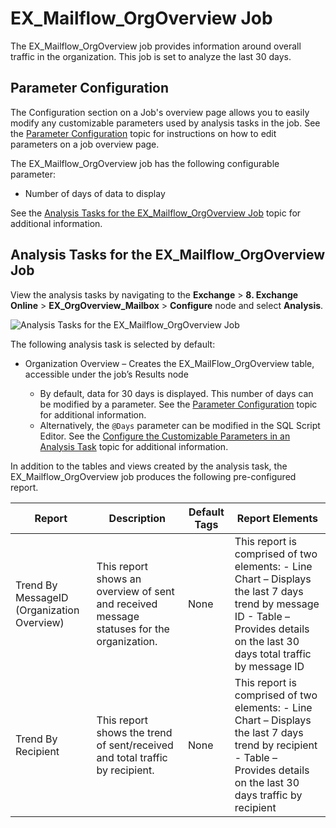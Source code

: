 # EX_Mailflow_OrgOverview Job

The EX_Mailflow_OrgOverview job provides information around overall traffic in the organization.
This job is set to analyze the last 30 days.

## Parameter Configuration

The Configuration section on a Job's overview page allows you to easily modify any customizable
parameters used by analysis tasks in the job. See the
[Parameter Configuration](/docs/accessanalyzer/12.0/administration/jobs/job/overview.md#parameter-configuration) topic for
instructions on how to edit parameters on a job overview page.

The EX_Mailflow_OrgOverview job has the following configurable parameter:

- Number of days of data to display

See the
[Analysis Tasks for the EX_Mailflow_OrgOverview Job](#analysis-tasks-for-the-ex_mailflow_orgoverview-job)
topic for additional information.

## Analysis Tasks for the EX_Mailflow_OrgOverview Job

View the analysis tasks by navigating to the **Exchange** > **8. Exchange Online** >
**EX_OrgOverview_Mailbox** > **Configure** node and select **Analysis**.

![Analysis Tasks for the EX_Mailflow_OrgOverview Job](/img/product_docs/accessanalyzer/solutions/exchange/online/mailflow/mailfloworgoverviewanalysis.webp)

The following analysis task is selected by default:

- Organization Overview – Creates the EX_MailFlow_OrgOverview table, accessible under the job’s
  Results node

  - By default, data for 30 days is displayed. This number of days can be modified by a parameter.
    See the [Parameter Configuration](#parameter-configuration) topic for additional information.
  - Alternatively, the `@Days` parameter can be modified in the SQL Script Editor. See the
    [Configure the Customizable Parameters in an Analysis Task](/docs/accessanalyzer/12.0/administration/jobs/job/configure/analysiscustomizableparameters.md)
    topic for additional information.

In addition to the tables and views created by the analysis task, the EX_Mailflow_OrgOverview job
produces the following pre-configured report.

| Report                                     | Description                                                                               | Default Tags | Report Elements                                                                                                                                                                  |
| ------------------------------------------ | ----------------------------------------------------------------------------------------- | ------------ | -------------------------------------------------------------------------------------------------------------------------------------------------------------------------------- |
| Trend By MessageID (Organization Overview) | This report shows an overview of sent and received message statuses for the organization. | None         | This report is comprised of two elements: - Line Chart – Displays the last 7 days trend by message ID - Table – Provides details on the last 30 days total traffic by message ID |
| Trend By Recipient                         | This report shows the trend of sent/received and total traffic by recipient.              | None         | This report is comprised of two elements: - Line Chart – Displays the last 7 days trend by recipient - Table – Provides details on the last 30 days traffic by recipient         |
